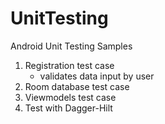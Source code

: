 # UnitTesting
Android Unit Testing Samples

1. Registration test case
    - validates data input by user
3. Room database test case
4. Viewmodels test case
5. Test with Dagger-Hilt
